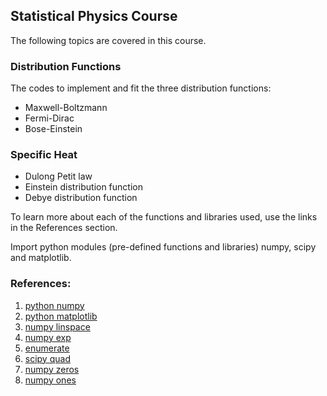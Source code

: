 ## Statistical Physics Course
The following topics are covered in this course.

### Distribution Functions
The codes to implement and fit the three distribution functions:
 - Maxwell-Boltzmann
 - Fermi-Dirac
 - Bose-Einstein

### Specific Heat
 - Dulong Petit law
 - Einstein distribution function
 - Debye distribution function


To learn more about each of the functions and libraries used, use the links in the References section. 

Import python modules (pre-defined functions and libraries) numpy, scipy and matplotlib.

### References:
1. [python numpy](https://numpy.org/doc/stable/reference/index.html)
2. [python matplotlib](https://matplotlib.org/) 
3. [numpy linspace](https://numpy.org/doc/stable/reference/generated/numpy.linspace.html)
4. [numpy exp](https://numpy.org/doc/stable/reference/generated/numpy.exp.html)
5. [enumerate](https://docs.python.org/3/library/functions.html#enumerate)
6. [scipy quad](https://docs.scipy.org/doc/scipy/reference/generated/scipy.integrate.quad.html)
7. [numpy zeros](https://numpy.org/doc/stable/reference/generated/numpy.zeros.html)
8. [numpy ones](https://numpy.org/doc/stable/reference/generated/numpy.ones.html)
